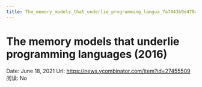 ```yaml
---
title: The_memory_models_that_underlie_programming_langua_7a7043b9d47844e790c0320156a36554
---
```


# The memory models that underlie programming languages (2016)

Date: June 18, 2021
Url: https://news.ycombinator.com/item?id=27455509
阅读: No